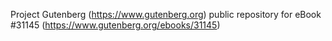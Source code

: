 Project Gutenberg (https://www.gutenberg.org) public repository for eBook #31145 (https://www.gutenberg.org/ebooks/31145)
